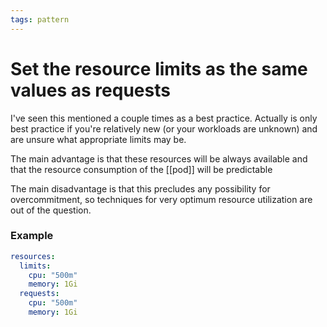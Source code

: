 ```yaml
---
tags: pattern
---
```


# Set the resource limits as the same values as requests
I've seen this mentioned a couple times as a best practice. Actually is only best practice if you're relatively new (or your workloads are unknown) and are unsure what appropriate limits may be.

The main advantage is that these resources will be always available and that the resource consumption of the [[pod]] will be predictable

The main disadvantage is that this precludes any possibility for overcommitment, so techniques for very optimum resource utilization are out of the question.

### Example
```yaml
resources:
  limits:
    cpu: "500m"
    memory: 1Gi
  requests:
    cpu: "500m"
    memory: 1Gi
```
